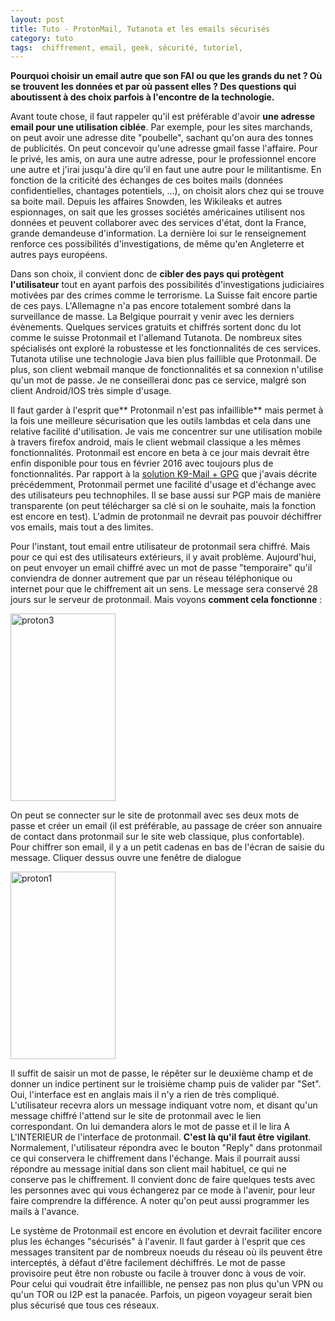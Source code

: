 ```yaml
---
layout: post
title: Tuto - ProtonMail, Tutanota et les emails sécurisés
category: tuto
tags:  chiffrement, email, geek, sécurité, tutoriel,
---
```

**Pourquoi choisir un email autre que son FAI ou que les grands du net ? Où se trouvent les données et par où passent elles ? Des questions qui aboutissent à des choix parfois à l'encontre de la technologie.**

Avant toute chose, il faut rappeler qu'il est préférable d'avoir **une adresse email pour une utilisation ciblée**. Par exemple, pour les sites marchands, on peut avoir une adresse dite "poubelle", sachant qu'on aura des tonnes de publicités. On peut concevoir qu'une adresse gmail fasse l'affaire. Pour le privé, les amis, on aura une autre adresse, pour le professionnel encore une autre et j'irai jusqu'à dire qu'il en faut une autre pour le militantisme. En fonction de la criticité des échanges de ces boites mails (données confidentielles, chantages potentiels, ...), on choisit alors chez qui se trouve sa boite mail. Depuis les affaires Snowden, les Wikileaks et autres espionnages, on sait que les grosses sociétés américaines utilisent nos données et peuvent collaborer avec des services d'état, dont la France, grande demandeuse d'information. La dernière loi sur le renseignement renforce ces possibilités d'investigations, de même qu'en Angleterre et autres pays européens.

Dans son choix, il convient donc de **cibler des pays qui protègent l'utilisateur** tout en ayant parfois des possibilités d'investigations judiciaires motivées par des crimes comme le terrorisme. La Suisse fait encore partie de ces pays. L'Allemagne n'a pas encore totalement sombré dans la surveillance de masse. La Belgique pourrait y venir avec les derniers évènements. Quelques services gratuits et chiffrés sortent donc du lot comme le suisse Protonmail et l'allemand Tutanota. De nombreux sites spécialisés ont exploré la robustesse et les fonctionnalités de ces services. Tutanota utilise une technologie Java bien plus faillible que Protonmail. De plus, son client webmail manque de fonctionnalités et sa connexion n'utilise qu'un mot de passe. Je ne conseillerai donc pas ce service, malgré son client Android/IOS très simple d'usage.

Il faut garder à l'esprit que** Protonmail n'est pas infaillible** mais permet à la fois une meilleure sécurisation que les outils lambdas et cela dans une relative facilité d'utilisation. Je vais me concentrer sur une utilisation mobile à travers firefox android, mais le client webmail classique a les mêmes fonctionnalités. Protonmail est encore en beta à ce jour mais devrait être enfin disponible pour tous en février 2016 avec toujours plus de fonctionnalités. Par rapport à la <span style="text-decoration:underline;"><a href="https://cheziceman.wordpress.com/2015/06/10/tuto-crypter-chiffrer-et-signer-ses-emails-sur-son-smartphone-et-son-pc-windows/">solution K9-Mail + GP</a><a href="http://iceblog.free.fr/index.php?article95/tuto-crypter-signer-emails-android-windows">G</a></span> que j'avais décrite précédemment, Protonmail permet une facilité d'usage et d'échange avec des utilisateurs peu technophiles. Il se base aussi sur PGP mais de manière transparente (on peut télécharger sa clé si on le souhaite, mais la fonction est encore en test). L'admin de protonmail ne devrait pas pouvoir déchiffrer vos emails, mais tout a des limites.

Pour l'instant, tout email entre utilisateur de protonmail sera chiffré. Mais pour ce qui est des utilisateurs extérieurs, il y avait problème. Aujourd'hui, on peut envoyer un email chiffré avec un mot de passe "temporaire" qu'il conviendra de donner autrement que par un réseau téléphonique ou internet pour que le chiffrement ait un sens. Le message sera conservé 28 jours sur le serveur de protonmail. Mais voyons **comment cela fonctionne** :

<img class="alignnone size-medium wp-image-195" src="https://cheziceman.files.wordpress.com/2016/01/proton3.png?w=168" alt="proton3" width="168" height="300" />

On peut se connecter sur le site de protonmail avec ses deux mots de passe et créer un email (il est préférable, au passage de créer son annuaire de contact dans protonmail sur le site web classique, plus confortable). Pour chiffrer son email, il y a un petit cadenas en bas de l'écran de saisie du message. Cliquer dessus ouvre une fenêtre de dialogue

<img class="alignnone size-medium wp-image-194" src="https://cheziceman.files.wordpress.com/2016/01/proton1.png?w=168" alt="proton1" width="168" height="300" />

Il suffit de saisir un mot de passe, le répêter sur le deuxième champ et de donner un indice pertinent sur le troisième champ puis de valider par "Set". Oui, l'interface est en anglais mais il n'y a rien de très compliqué. L'utilisateur recevra alors un message indiquant votre nom, et disant qu'un message chiffré l'attend sur le site de protonmail avec le lien correspondant. On lui demandera alors le mot de passe et il le lira A L'INTERIEUR de l'interface de protonmail. **C'est là qu'il faut être vigilant**. Normalement, l'utilisateur répondra avec le bouton "Reply" dans protonmail ce qui conservera le chiffrement dans l'échange. Mais il pourrait aussi répondre au message initial dans son client mail habituel, ce qui ne conserve pas le chiffrement. Il convient donc de faire quelques tests avec les personnes avec qui vous échangerez par ce mode à l'avenir, pour leur faire comprendre la différence. A noter qu'on peut aussi programmer les mails à l'avance.

Le système de Protonmail est encore en évolution et devrait faciliter encore plus les échanges "sécurisés" à l'avenir. Il faut garder à l'esprit que ces messages transitent par de nombreux noeuds du réseau où ils peuvent être interceptés, à défaut d'être facilement déchiffrés. Le mot de passe provisoire peut être non robuste ou facile à trouver donc à vous de voir. Pour celui qui voudrait être infaillible, ne pensez pas non plus qu'un VPN ou qu'un TOR ou I2P est la panacée. Parfois, un pigeon voyageur serait bien plus sécurisé que tous ces réseaux.
